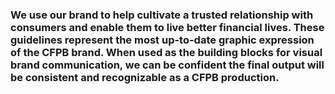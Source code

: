 ### We use our brand to help cultivate a trusted relationship with consumers and enable them to live better financial lives. These guidelines represent the most up-to-date graphic expression of the CFPB brand. When used as the building blocks for visual brand communication, we can be confident the final output will be consistent and recognizable as a CFPB production.
